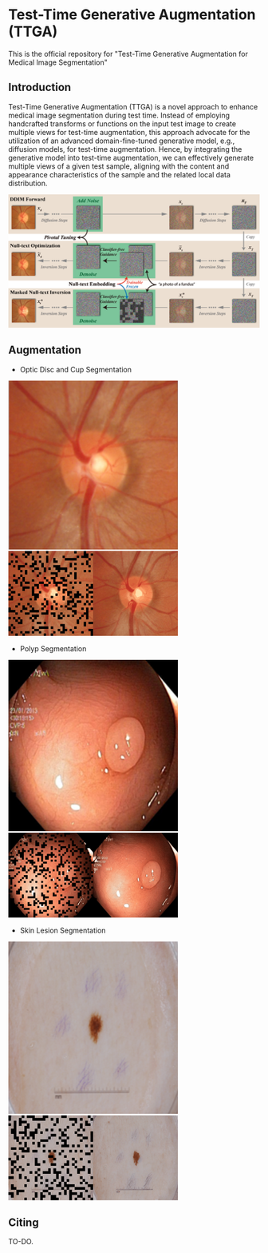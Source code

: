 # Test-Time Generative Augmentation (TTGA)

This is the official repository for "Test-Time Generative Augmentation for Medical Image Segmentation"

## Introduction
Test-Time Generative Augmentation (TTGA) is a novel approach to enhance medical image segmentation during test time. Instead of employing handcrafted transforms or functions on the input test image to create multiple views for test-time augmentation, this approach advocate for the utilization of an advanced domain-fine-tuned generative model, e.g., diffusion models, for test-time augmentation. Hence, by integrating the generative model into test-time augmentation, we can effectively generate multiple views of a given test sample, aligning with the content and appearance characteristics of the sample and the related local data distribution.

<img src="figs/fig-1.png">

## Augmentation
- Optic Disc and Cup Segmentation
<p float="left">
  <img src=figs/fundus_org.png width=340 />
  <img src=figs/fundus_aug.gif width=340 /> 
</p>

- Polyp Segmentation
<p float="left">
  <img src=figs/polyp_org.png width=340 />
  <img src=figs/polyp_aug.gif width=340 /> 
</p>

- Skin Lesion Segmentation
<p float="left">
  <img src=figs/skin_org.png width=340 />
  <img src=figs/skin_aug.gif width=340 /> 
</p>

## Citing
TO-DO.
